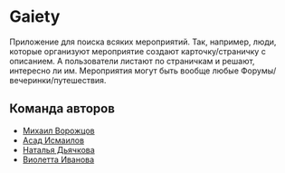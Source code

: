 # Gaiety

Приложение для поиска всяких мероприятий. Так, например, люди, которые организуют мероприятие создают карточку/страничку с описанием. А пользователи листают по страничкам и решают, интересно ли им. Мероприятия могут быть вообще любые Форумы/вечеринки/путешествия.
## Команда авторов

- [Михаил Ворожцов](https://github.com/MishkaV)
- [Асад Исмаилов](https://github.com/aaismailov)
- [Наталья Дьячкова](https://github.com/dynataly)
- [Виолетта Иванова](https://github.com/ivetasand)
